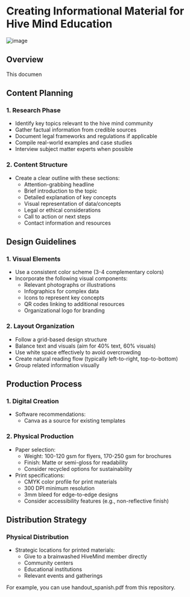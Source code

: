# Creating Informational Material for Hive Mind Education
![image](https://github.com/user-attachments/assets/8f315209-7709-4852-9ceb-ea61a5654f42)

## Overview
This documen
## Content Planning

### 1. Research Phase
- Identify key topics relevant to the hive mind community
- Gather factual information from credible sources
- Document legal frameworks and regulations if applicable
- Compile real-world examples and case studies
- Interview subject matter experts when possible

### 2. Content Structure
- Create a clear outline with these sections:
  - Attention-grabbing headline
  - Brief introduction to the topic
  - Detailed explanation of key concepts
  - Visual representation of data/concepts
  - Legal or ethical considerations
  - Call to action or next steps
  - Contact information and resources

## Design Guidelines

### 1. Visual Elements
- Use a consistent color scheme (3-4 complementary colors)
- Incorporate the following visual components:
  - Relevant photographs or illustrations
  - Infographics for complex data
  - Icons to represent key concepts
  - QR codes linking to additional resources
  - Organizational logo for branding

### 2. Layout Organization
- Follow a grid-based design structure
- Balance text and visuals (aim for 40% text, 60% visuals)
- Use white space effectively to avoid overcrowding
- Create natural reading flow (typically left-to-right, top-to-bottom)
- Group related information visually

## Production Process

### 1. Digital Creation
- Software recommendations:
  - Canva as a source for existing templates

### 2. Physical Production
- Paper selection:
  - Weight: 100-120 gsm for flyers, 170-250 gsm for brochures
  - Finish: Matte or semi-gloss for readability
  - Consider recycled options for sustainability
- Print specifications:
  - CMYK color profile for print materials
  - 300 DPI minimum resolution
  - 3mm bleed for edge-to-edge designs
  - Consider accessibility features (e.g., non-reflective finish)

## Distribution Strategy

### Physical Distribution
- Strategic locations for printed materials:
  - Give to a brainwashed HiveMind member directly
  - Community centers
  - Educational institutions
  - Relevant events and gatherings


For example, you can use handout_spanish.pdf from this repository.
